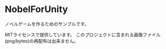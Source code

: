 NobelForUnity
=============

ノベルゲームを作るためのサンプルです。  

MITライセンスで提供しています。
このプロジェクトに含まれる画像ファイル(png/bytes)の再配布は出来ません。